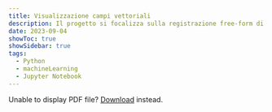 ```yaml
---
title: Visualizzazione campi vettoriali
description: Il progetto si focalizza sulla registrazione free-form di immagini toraciche e sulla visualizzazione dei campi vettoriali del displacement field. Utilizzando Python e la libreria di SimpleITK, l'obiettivo è registrare immagini mediche 3D in modo preciso e di visualizzare in modo intuitivo il campo vettoriale di spostamento risultante. Al termine delle operazioni, si ottiene una panoramica precisa delle variazioni tra le immagini toraciche originali e quelle registrate.
date: 2023-09-04
showToc: true
showSidebar: true
tags:
  - Python
  - machineLearning
  - Jupyter Notebook
---
```


<object data="/Visualizzazione_campi_vettoriali.pdf" type="application/pdf" width="100%" height="500px">
      <p>Unable to display PDF file? <a href="/Visualizzazione_campi_vettoriali.pdf">Download</a> instead.</p>
    </object>